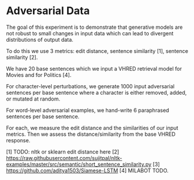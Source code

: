 # Adversarial Data

The goal of this experiment is to demonstrate that generative models are not robust to small changes in input data which can lead to divergent distributions of output data.

To do this we use 3 metrics: edit distance, sentence similarity [1], sentence similarity [2].


We have 20 base sentences which we input a VHRED retrieval model for Movies and for Politics [4].

For character-level perturbations, we generate 1000 input adversarial sentences per base sentence where a character is either removed, added, or mutated at random.

For word-level adversarial examples, we hand-write 6 paraphrased sentences per base sentence.

For each, we measure the edit distance and the similarities of our input metrics. Then we assess the distance/similarity from the base VHRED response.


[1] TODO: nltk or sklearn edit distance here
[2] https://raw.githubusercontent.com/sujitpal/nltk-examples/master/src/semantic/short_sentence_similarity.py
[3] https://github.com/aditya1503/Siamese-LSTM
[4] MILABOT TODO.
